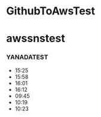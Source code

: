 # GithubToAwsTest
# awssnstest

### YANADATEST
* 15:25
* 15:58
* 16:01
* 16:12
* 09:45
* 10:19
* 10:23
